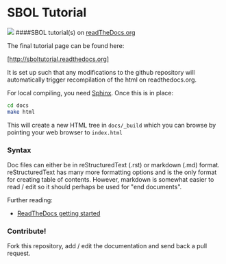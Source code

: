 # SBOL Tutorial
![](https://readthedocs.org/projects/pip/badge/?version=latest)
####SBOL tutorial(s) on [readTheDocs.org](http://rtd.org)


The final tutorial page can be found here:

[http://sboltutorial.readthedocs.org]

It is set up such that any modifications to the github repository will automatically trigger recompilation of the html on readthedocs.org. 

For local compiling, you need [Sphinx](http://sphinx-doc.org/). Once this is in place:

```sh
cd docs
make html
```

This will create a new HTML tree in `docs/_build` which you can browse by
pointing your web browser to `index.html`


### Syntax

Doc files can either be in reStructuredText (.rst) or markdown (.md) format. reStructuredText has many more formatting options and is the only format for creating table of contents. However, markdown is somewhat easier to read / edit so it should perhaps be used for "end documents".

Further reading:

  * [ReadTheDocs getting started](http://docs.readthedocs.org/en/latest/getting_started.html)


### Contribute!

Fork this repository, add / edit the documentation and send back a pull request.


